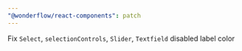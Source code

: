 ```yaml
---
"@wonderflow/react-components": patch
---
```


Fix `Select`, `selectionControls`, `Slider`, `Textfield` disabled label color
